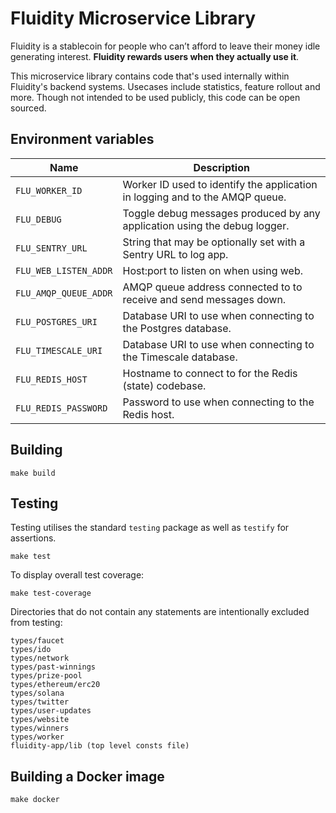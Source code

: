
# Fluidity Microservice Library

Fluidity is a stablecoin for people who can’t afford to leave their
money idle generating interest. **Fluidity rewards users when they actually
use it**.

This microservice library contains code that's used internally within
Fluidity's backend systems. Usecases include statistics, feature
rollout and more. Though not intended to be used publicly, this code can
be open sourced.

## Environment variables

|         Name          |                              Description
|-----------------------|------------------------------------------------------------------------------|
| `FLU_WORKER_ID`       | Worker ID used to identify the application in logging and to the AMQP queue. |
| `FLU_DEBUG`           | Toggle debug messages produced by any application using the debug logger.    |
| `FLU_SENTRY_URL`      | String that may be optionally set with a Sentry URL to log app.              |
| `FLU_WEB_LISTEN_ADDR` | Host:port to listen on when using web.                                       |
| `FLU_AMQP_QUEUE_ADDR` | AMQP queue address connected to to receive and send messages down.           |
| `FLU_POSTGRES_URI`    | Database URI to use when connecting to the Postgres database.                |
| `FLU_TIMESCALE_URI`   | Database URI to use when connecting to the Timescale database.               |
| `FLU_REDIS_HOST`      | Hostname to connect to for the Redis (state) codebase.                       |
| `FLU_REDIS_PASSWORD`  | Password to use when connecting to the Redis host.                           |

## Building

	make build

## Testing
	
Testing utilises the standard `testing` package as well as `testify` for assertions.

	make test

To display overall test coverage:

	make test-coverage

Directories that do not contain any statements are intentionally excluded from testing:

	types/faucet
	types/ido
	types/network
	types/past-winnings
	types/prize-pool
	types/ethereum/erc20
	types/solana
	types/twitter
	types/user-updates
	types/website
	types/winners
	types/worker
	fluidity-app/lib (top level consts file)

## Building a Docker image

	make docker
